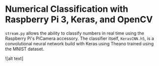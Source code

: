 # Numerical Classification with Raspberry Pi 3, Keras, and OpenCV
`stream.py` allows the ability to classify numbers in real time using the Raspberry Pi's PiCamera accessory. The classifier itself, `KerasCNN.h5`, is a convolutional neural network build with Keras using Theano trained using the MNIST dataset. 

![alt text]

